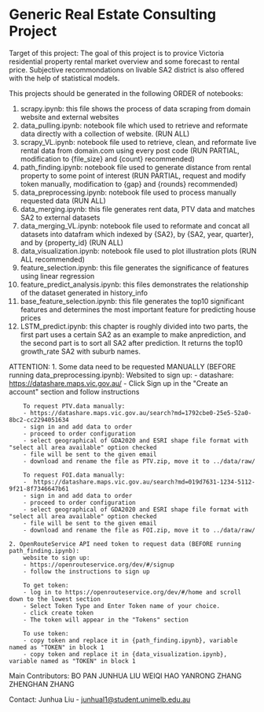# Generic Real Estate Consulting Project

Target of this project:
The goal of this project is to provice Victoria residential property rental market overview and some forecast to rental price. Subjective recommondations on livable SA2 district is also offered with the help of statistical models.



This projects should be generated in the following ORDER of notebooks:
1. scrapy.ipynb: this file shows the process of data scraping from domain website and external websites
2. data_pulling.ipynb: notebook file which used to retrieve and reformate data directly with a collection of website. (RUN ALL)
3. scrapy_VL.ipynb: notebook file used to retrieve, clean, and reformate live rental data from domain.com using every post code (RUN PARTIAL, modification to {file_size} and {count} recommended)
4. path_finding.ipynb: notebook file used to generate distance from rental property to some point of interest (RUN PARTIAL, request and modify token manually, modification to {gap} and {rounds} recommended)
5. data_preprocessing.ipynb: notebook file used to process manually requested data (RUN ALL)
6. data_merging.ipynb: this file generates rent data, PTV data and matches SA2 to external datasets
7. data_merging_VL.ipynb: notebook file used to reformate and concat all datasets into datafram which indexed by {SA2}, by {SA2, year, quarter}, and by {property_id} (RUN ALL)
8. data_visualization.ipynb: notebook file used to plot illustration plots (RUN ALL recommended)
9. feature_selection.ipynb: this file generates the significance of features using linear regression
10. feature_predict_analysis.ipynb: this files demonstrates the relationship of the dataset generated in history_info
11. base_feature_selection.ipynb: this file generates the top10 significant features and determines the most important feature
    for predicting house prices
12. LSTM_predict.ipynb: this chapter is roughly divided into two parts, the first part uses a certain SA2 as an example to make 
    anprediction, and the second part is to sort all SA2 after prediction. It returns the top10 growth_rate SA2 with suburb
    names.



ATTENTION:
    1. Some data need to be requested MANUALLY (BEFORE running data_preprocessing.ipynb):
        Websited to sign up:
        - datashare: https://datashare.maps.vic.gov.au/
        - Click Sign up in the "Create an account" section and follow instructions

        To request PTV.data manually:
        - https://datashare.maps.vic.gov.au/search?md=1792cbe0-25e5-52a0-8bc2-cc2294051634
        - sign in and add data to order
        - proceed to order configuration
        - select geographical of GDA2020 and ESRI shape file format with "select all area available" option checked
        - file will be sent to the given email
        - download and rename the file as PTV.zip, move it to ../data/raw/

        To request FOI.data manually:
        -  https://datashare.maps.vic.gov.au/search?md=019d7631-1234-5112-9f21-8f7346647b61
        - sign in and add data to order
        - proceed to order configuration
        - select geographical of GDA2020 and ESRI shape file format with "select all area available" option checked
        - file will be sent to the given email
        - download and rename the file as FOI.zip, move it to ../data/raw/

    2. OpenRouteService API need token to request data (BEFORE running path_finding.ipynb):
        website to sign up:
        - https://openrouteservice.org/dev/#/signup
        - follow the instructions to sign up

        To get token:
        - log in to https://openrouteservice.org/dev/#/home and scroll down to the lowest section
        - Select Token Type and Enter Token name of your choice.
        - click create token
        - The token will appear in the "Tokens" section

        To use token:
        - copy token and replace it in {path_finding.ipynb}, variable named as "TOKEN" in block 1
        - copy token and replace it in {data_visualization.ipynb}, variable named as "TOKEN" in block 1



Main Contributors:
    BO PAN
    JUNHUA LIU
    WEIQI HAO
    YANRONG ZHANG
    ZHENGHAN ZHANG



Contact:
    Junhua Liu - junhual1@student.unimelb.edu.au
